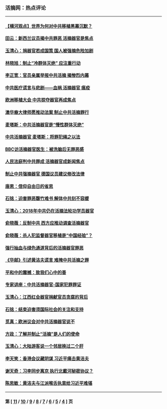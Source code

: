 ### 活摘网：热点评论
---
#### [【横河观点】世界为何对中共移植黑幕沉默？](../../pages/nf5879/n13244249.md?10040430) 
#### [田云：新西兰议员揭中共罪恶 活摘器官是焦点](../../pages/nf5879/n13070629.md?10040430) 
#### [玉清心：捐器官若成国策 国人被强摘危险加剧](../../pages/nf5879/n12802713.md?10040430) 
#### [林晓旭：制止“冷群体灭绝” 应注重行动](../../pages/nf5879/n12779736.md?10040430) 
#### [李正宽：官员亲属举报中共活摘 揭惨烈内幕](../../pages/nf5879/n12684490.md?10040430) 
#### [中共医疗谎言与悲剧——血祸 活摘器官 瘟疫](../../pages/nf5879/n12372103.md?10040430) 
#### [欧洲移植大会 中共掠夺器官再成焦点](../../pages/nf5879/n11538883.md?10040430) 
#### [澳华裔大律师愿推动法案 制止中共活摘罪行](../../pages/nf5879/n11377039.md?10040430) 
#### [麦塔斯：中共活摘器官是“慢性群体灭绝”](../../pages/nf5879/n11350529.md?10040430) 
#### [中共活摘器官 麦塔斯：将罪犯绳之以法](../../pages/nf5879/n11347973.md?10040430) 
#### [BBC访活摘器官医生：被洗脑后无罪恶感](../../pages/nf5879/n11335935.md?10040430) 
#### [人民法庭判中共罪成 活摘器官成新闻焦点](../../pages/nf5879/n11331578.md?10040430) 
#### [制止中共强摘器官 德国议员建议修改法律](../../pages/nf5879/n11249451.md?10040430) 
#### [唐恩：信仰自由日的省思](../../pages/nf5879/n11003525.md?10040430) 
#### [石铭：迫害罪恶罄竹难书  解体中共刻不容缓](../../pages/nf5879/n10942855.md?10040430) 
#### [玉清心：2018年中共仍在活摘法轮功学员器官](../../pages/nf5879/n10914646.md?10040430) 
#### [俞晓薇：反制中共 西方应推动调查活摘器官](../../pages/nf5879/n10794671.md?10040430) 
#### [俞晓薇：杀人犯监督器官移植是“中国经验”？](../../pages/nf5879/n10466427.md?10040430) 
#### [强行抽血与绿色通道背后的活摘器官罪恶](../../pages/nf5879/n10004708.md?10040430) 
#### [《华邮》引述黄洁夫谎言 难掩中共活摘之罪](../../pages/nf5879/n9642309.md?10040430) 
#### [平和中的震撼：致我们心中的善](../../pages/nf5879/n9021123.md?10040430) 
#### [专家讲座：中共活摘器官-国家犯罪罪证](../../pages/nf5879/n8828153.md?10040430) 
#### [玉清心：江西红会器官捐献官员贪腐的背后](../../pages/nf5879/n8522122.md?10040430) 
#### [石铭：结束迫害须国际社会的关注和支持](../../pages/nf5879/n8443497.md?10040430) 
#### [觅真：欧洲议会对中共活摘器官说不](../../pages/nf5879/n8337486.md?10040430) 
#### [方政：了解并制止“活摘”是人们的使命](../../pages/nf5879/n8329214.md?10040430) 
#### [玉清心：大陆游客说一个邻居换过二个肝](../../pages/nf5879/n8291404.md?10040430) 
#### [李天笑：香港会议藏阴谋 习近平痛击黄洁夫](../../pages/nf5879/n8241459.md?10040430) 
#### [谢天奇：习李同步离京 执行北戴河秘密协议？](../../pages/nf5879/n8230418.md?10040430) 
#### [陈思敏：黄洁夫与江派喉舌执意给习近平难堪](../../pages/nf5879/n8222166.md?10040430) 

---
#### 第 [ [11](./11.md?10040430) / [10](./10.md?10040430) / [9](./9.md?10040430) / [8](./8.md?10040430) / [7](./7.md?10040430) / [6](./6.md?10040430) / [5](./5.md?10040430) / [4](./4.md?10040430) ] 页
